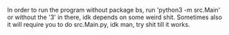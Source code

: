 In order to run the program without package bs, run 'python3 -m src.Main'
or without the '3' in there, idk depends on some weird shit. Sometimes also
it will require you to do src.Main.py, idk man, try shit till it works. 